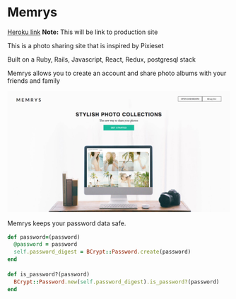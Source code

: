 # Memrys

[Heroku link][heroku] **Note:** This will be link to production site

[heroku]: https://memrys.herokuapp.com/

This is a photo sharing site that is inspired by Pixieset

Built on a Ruby, Rails, Javascript, React, Redux, postgresql stack

Memrys allows you to create an account and share photo albums
  with your friends and family

![splash](./readme_photos/splash.png)




Memrys keeps your password data safe.
```ruby
def password=(password)
  @password = password
  self.password_digest = BCrypt::Password.create(password)
end

def is_password?(password)
  BCrypt::Password.new(self.password_digest).is_password?(password)
end
